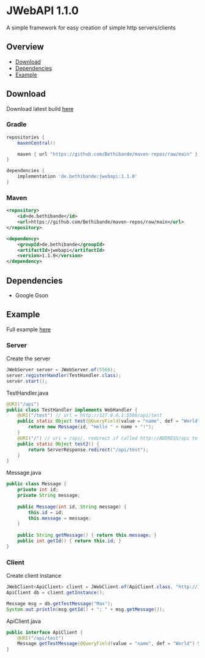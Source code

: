 # JWebAPI 1.1.0
A simple framework for easy creation of simple http servers/clients<br>

## Overview
- [Download](#download)
- [Dependencies](#dependencies)
- [Example](#example)

## Download
Download latest build [here](https://github.com/Bethibande/maven-repos/blob/main/de/bethibande/jwebapi/1.1.0/jwebapi-1.1.0.jar)
### Gradle
```gradle
repositories {
    mavenCentral()

    maven { url "https://github.com/Bethibande/maven-repos/raw/main" }
}

dependencies {
    implementation 'de.bethibande:jwebapi:1.1.0'
}
```
### Maven
```xml
<repository>
    <id>de.bethibande</id>
    <url>https://github.com/Bethibande/maven-repos/raw/main</url>
</repository>

<dependency>
    <groupId>de.bethibande</groupId>
    <artifactId>jwebapi</artifactId>
    <version>1.1.0</version>
</dependency>
```

## Dependencies
- Google Gson

## Example
Full example [here](https://github.com/Bethibande/JWebAPI/tree/master/examples/src/com/bethibande/web/examples)

### Server
Create the server
```java
JWebServer server = JWebServer.of(5566);
server.registerHandler(TestHandler.class);
server.start();
```
TestHandler.java
```java
@URI("/api")
public class TestHandler implements WebHandler {
    @URI("/test") // url = http://127.0.0.1:5566/api/test
    public static Object test(@QueryField(value = "name", def = "World") String name, @QueryField(value = "id", def = "1") int id) {
        return new Message(id, "Hello " + name + "!");
    }
    @URI("/") // uri = /api/, redirect if called http://ADDRESS/api to http://ADDRESS/api/test
    public static Object test2() {
        return ServerResponse.redirect("/api/test");
    }
}
```
Message.java
```java
public class Message {
    private int id;
    private String message;
    
    public Message(int id, String message) {
        this.id = id;
        this.message = message;
    }
    
    public String getMessage() { return this.message; }
    public int getId() { return this.id; }
}
```

### Client
Create client instance
```java
JWebClient<ApiClient> client = JWebClient.of(ApiClient.class, "http://127.0.0.1:5566");
ApiClient db = client.getInstance();

Message msg = db.getTestMessage("Max");
System.out.println(msg.getId() + ": " + msg.getMessage());
```
ApiClient.java
```java
public interface ApiClient {
    @URI("/api/test")
    Message getTestMessage(@QueryField(value = "name", def = "World") String name);
}
```
